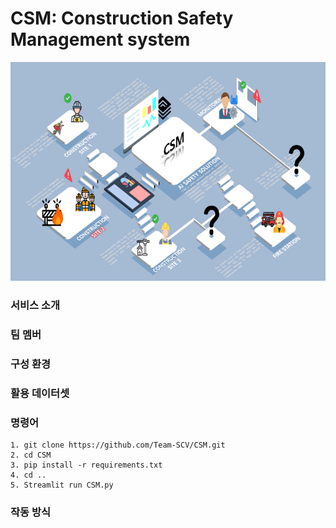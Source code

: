 # CSM: Construction Safety Management system

<p align="center">
  <img width="677" height="350" src="./fig/concept-map.png">
</p>

### 서비스 소개


### 팀 멤버


### 구성 환경


### 활용 데이터셋


### 명령어
```
1. git clone https://github.com/Team-SCV/CSM.git
2. cd CSM
3. pip install -r requirements.txt
4. cd ..
5. Streamlit run CSM.py
```

### 작동 방식


